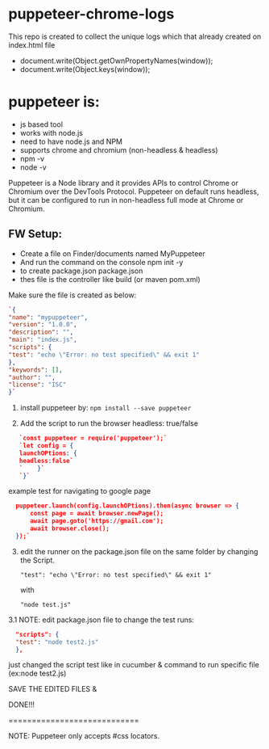 # puppeteer-chrome-logs
This repo is created to collect the unique logs which that already created on index.html file

* document.write(Object.getOwnPropertyNames(window));
* document.write(Object.keys(window));


# puppeteer is:
* js based tool
* works with node.js
* need to have node.js and NPM
* supports chrome and chromium (non-headless & headless)
* npm -v
* node -v

Puppeteer is a Node library and it provides APIs to control Chrome or Chromium
over the DevTools Protocol. Puppeteer on default runs headless, but it can be configured
to run in non-headless full mode at Chrome or Chromium.


## FW Setup:
* Create a file on Finder/documents named MyPuppeteer
* And run the command on the console 
npm init -y 
* to create package.json
   package.json 
* thes file is the controller like build (or maven pom.xml)

Make sure the file is created as below:

```json
`{
"name": "mypuppeteer",
"version": "1.0.0",
"description": "",
"main": "index.js",
"scripts": {
"test": "echo \"Error: no test specified\" && exit 1"
},
"keywords": [],
"author": "",
"license": "ISC"
}`
```

1. install puppeteer by:
   `npm install --save puppeteer
   `


2. Add the script to run the browser
   headless: true/false
```json
   `const puppeteer = require('puppeteer');`
   `let config = {
   launchOPtions: {
   headless:false`
   `	}`
   `}`
```
example test for navigating to google page
```json
  puppeteer.launch(config.launchOPtions).then(async browser => {
      const page = await browser.newPage();
      await page.goto('https://gmail.com');
      await browser.close();
  });`
```
3. edit the runner on the package.json file on the same folder by changing the Script.

   `"test": "echo \"Error: no test specified\" && exit 1"`

   with

   `"node test.js"`

3.1 NOTE: edit package.json file to change the test runs:
```json
  "scripts": {
  "test": "node test2.js"
  },
```
just changed the script test like in cucumber & command to run specific file (ex:node test2.js)


SAVE THE EDITED FILES &

DONE!!!


============================

NOTE: Puppeteer only accepts #css locators.


